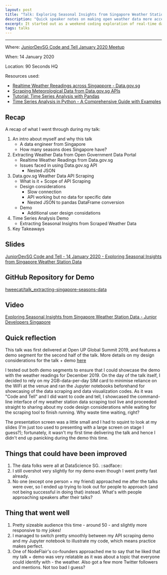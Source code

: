 ```yaml
---
layout: post
title: "Talk: Exploring Seasonal Insights from Singapore Weather Station Data"
description: "Quick speaker notes on making open weather data more accessible - using Singapore Data.gov.sg APIs as a case study + talk reflection"
excerpt: It started out as a weekend coding exploration of real-time data from the Data.gov.sg APIs, but went on to become something more. 2nd iteration of the talk - given at JuniorDevSG
tags: talks
---
```

---
Where: [JuniorDevSG Code and Tell January 2020 Meetup](https://www.meetup.com/Junior-Developers-Singapore/events/267507133/)

When: 14 January 2020

Location: 90 Seconds HQ

Resources used:
- [Realtime Weather Reeadings across Singappore - Data.gov.sg](https://data.gov.sg/dataset/realtime-weather-readings)
- [Scraping Meteorological Data from Data.gov.sg APIs](https://github.com/hweecat/api_scraping_nea_datasets)
- [Tutorial: Time Series Analysis with Pandas](https://www.dataquest.io/blog/tutorial-time-series-analysis-with-pandas/)
- [Time Series Analysis in Python - A Comprehensive Guide with Examples](https://www.machinelearningplus.com/time-series/time-series-analysis-python/)

## Recap

A recap of what I went through during my talk:

1. An intro about myself and why this talk
    - A data engineer from Singapore
    - How many seasons does Singapore have?
2. Extracting Weather Data from Open Government Data Portal
    - Realtime Weather Readings from Data.gov.sg
    - Issues faced in using Data.gov.sg API
        - Nested JSON
3. Data.gov.sg Weather Data API Scraping
    - What is it + Scope of API Scraping
    - Design considerations
        - Slow connection
        - API working but no data for specific date
        - Nested JSON to pandas DataFrame conversion
    - Demo
        - Additional user design considations
4. Time Series Analysis Demo
    - Extracting Seasonal Insights from Scraped Weather Data
5. Key Takeaways

## Slides

[JuniorDevSG Code and Tell - 14 January 2020 - Exploring Seasonal Insights from Singapore Weather Station Data](https://docs.google.com/presentation/d/15azdPH_ZuvdoIMI0gyTIFOcv-DqsO_H2Z_x_k1bhie8/edit?usp=sharing)

## GitHub Repository for Demo

[hweecat/talk_extracting-singapore-seasons-data](https://github.com/hweecat/talk_extracting-singapore-seasons-data)

## Video

[Exploring Seasonal Insights from Singapore Weather Station Data - Junior Developers Singapore](https://youtu.be/gNF8D8AkCgY)

## Quick reflection

This talk was first delivered at Open UP Global Summit 2019, and features a demo segment for the second half of the talk. More details on my design considerations for the talk + demo [here](https://hweecat.github.io/talk_extracting_seasonal_insights_from_sg_weather_station_data/)

I tested out both demo segments to ensure that I could showcase the demo with the weather readings for December 2019. On the day of the talk itself, I decided to rely on my 2GB-data-per-day SIM card to minimise reliance on the WiFi at the venue and ran the Jupyter notebooks beforehand for showcasing of the data scraping and data visualization codes. As it was "Code and Tell" and I did want to code and tell, I showcased the command-line interface of my weather station data scraping tool live and proceeded straight to sharing about my code design considerations while waiting for the scraping tool to finish running. Why waste time waiting, right?

The presentation screen was a little small and I had to squint to look at my slides (I'm just too used to presenting with a large screen on stage I guess?); fortunately, it wasn't my first time delivering the talk and hence I didn't end up panicking during the demo this time.

## Things that could have been improved

1. The data folks were all at DataScience SG. ::sadface::
2. I still overshot very slightly for my demo even though I went pretty fast already.
3. No one (except one person + my friend) approached me after the talks were over, so I ended up trying to look out for people to approach (and not being successful in doing that) instead. What's with people approaching speakers after their talks?

## Thing that went well

1. Pretty sizeable audience this time - around 50 - and slightly more responsive to my jokes!
2. I managed to switch pretty smoothly between my API scraping demo and my Jupyter notebook to illustrate my code, which means practice makes perfect.
3. One of NodeFlair's co-founders approached me to say that he liked that my talk + demo was very relatable as it was about a topic that everyone could identify with - the weather. Also got a few more Twitter followers and mentions. Not too bad I guess?

